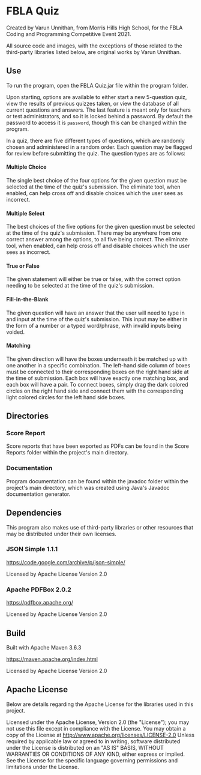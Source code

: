 # FBLA Quiz

Created by Varun Unnithan, from Morris Hills High School, for the FBLA 
Coding and Programming Competitive Event 2021.

All source code and images, with the exceptions of those related to the 
third-party libraries listed below, are original works by Varun Unnithan.

## Use

To run the program, open the FBLA Quiz.jar file within the program folder.

Upon starting, options are available to either start a new 5-question quiz, 
view the results of previous quizzes taken, or view the database of all 
current questions and answers. The last feature is meant only for teachers or
test administrators, and so it is locked behind a password. By default the 
password to access it is `password`, though this can be changed within the 
program.

In a quiz, there are five different types of questions, which are randomly chosen 
and administered in a random order. Each question may be flagged for review before 
submitting the quiz. The question types are as follows:

#### Multiple Choice
The single best choice of the four options for the given question must be selected 
at the time of the  quiz's submission. The eliminate tool, when enabled, can 
help cross off and disable choices which the user sees as incorrect.

#### Multiple Select
The best choices of the five options for the given question must be selected at 
the time of the quiz's submission. There may be anywhere from one correct answer 
among the options, to all five being correct. The eliminate tool, when enabled, 
can help cross off and disable choices which the user sees as incorrect.

#### True or False
The given statement will either be true or false, with the correct option needing
to be selected at the time of the quiz's submission.

#### Fill-in-the-Blank
The given question will have an answer that the user will need to type in and 
input at the time of the quiz's submission. This input may be either in the form
of a number or a typed word/phrase, with invalid inputs being voided.

#### Matching
The given direction will have the boxes underneath it be matched up with one another
in a specific combination. The left-hand side column of boxes must be connected to 
their corresponding boxes on the right hand side at the time of submission. Each box
will have exactly one matching box, and each box will have a pair. To connect boxes, 
simply drag the dark colored circles on the right hand side and connect them with the
corresponding light colored circles for the left hand side boxes.


## Directories

### Score Report
Score reports that have been exported as PDFs can be found in the Score Reports 
folder within the project's main directory.

### Documentation
Program documentation can be found within the javadoc folder within the project's 
main directory, which was created using Java's Javadoc documentation generator.


## Dependencies

This program also makes use of third-party libraries or other resources that 
may be distributed under their own licenses.

### JSON Simple 1.1.1

https://code.google.com/archive/p/json-simple/

Licensed by Apache License Version 2.0

### Apache PDFBox 2.0.2

https://pdfbox.apache.org/

Licensed by Apache License Version 2.0


## Build

Built with Apache Maven 3.6.3 

https://maven.apache.org/index.html

Licensed by Apache License Version 2.0


## Apache License

Below are details regarding the Apache License for the libraries used in this project.

Licensed under the Apache License, Version 2.0 (the "License");
you may not use this file except in compliance with the License.
You may obtain a copy of the License at
http://www.apache.org/licenses/LICENSE-2.0
Unless required by applicable law or agreed to in writing, software
distributed under the License is distributed on an "AS IS" BASIS,
WITHOUT WARRANTIES OR CONDITIONS OF ANY KIND, either express or implied.
See the License for the specific language governing permissions and
limitations under the License.
